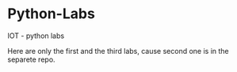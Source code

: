 # Python-Labs
IOT - python labs

Here are only the first and the third labs, cause second one is in the separete repo.
